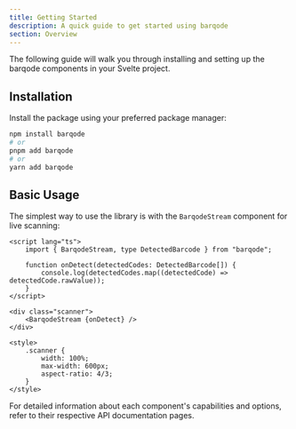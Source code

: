 ```yaml
---
title: Getting Started
description: A quick guide to get started using barqode
section: Overview
---
```


The following guide will walk you through installing and setting up the barqode components in your Svelte project.

## Installation

Install the package using your preferred package manager:

```bash
npm install barqode
# or
pnpm add barqode
# or
yarn add barqode
```

## Basic Usage

The simplest way to use the library is with the `BarqodeStream` component for live scanning:

```svelte
<script lang="ts">
	import { BarqodeStream, type DetectedBarcode } from "barqode";

	function onDetect(detectedCodes: DetectedBarcode[]) {
		console.log(detectedCodes.map((detectedCode) => detectedCode.rawValue));
	}
</script>

<div class="scanner">
	<BarqodeStream {onDetect} />
</div>

<style>
	.scanner {
		width: 100%;
		max-width: 600px;
		aspect-ratio: 4/3;
	}
</style>
```

For detailed information about each component's capabilities and options, refer to their respective API documentation pages.
